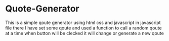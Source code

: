# Quote-Generator
This is a simple qoute generator using html css and javascript
in javascript file there I have set some qoute 
and used a function to call a random qoute at a time
when button will be clecked it will change or generate a new qoute
